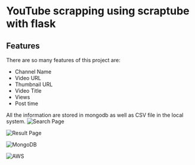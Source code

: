 # YouTube scrapping using scraptube with flask 

## Features

There are so many features of this project are:

- Channel Name
- Video URL
- Thumbnail URL
- Video Title
- Views
- Post time

All the information are stored in mongodb as well as CSV file in the local system.
![Search Page](https://user-images.githubusercontent.com/124078675/230741155-2a266168-3a81-4737-a93e-96af2fec886c.JPG)

![Result Page](https://user-images.githubusercontent.com/124078675/230741160-095d301f-7f75-4f65-a13c-bb2b179b4245.JPG)

![MongoDB](https://user-images.githubusercontent.com/124078675/230741163-c5899579-3847-4256-b5bb-f7e718d3abe1.JPG)

![AWS](https://user-images.githubusercontent.com/124078675/230741165-6c5c2c53-d468-4b56-876a-ea614123c813.JPG)
